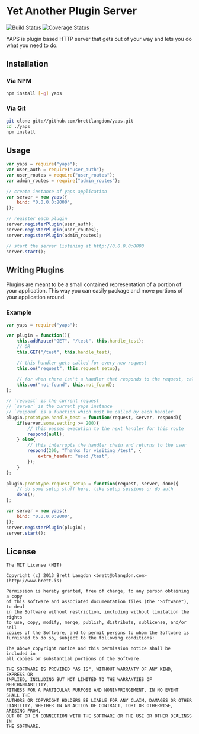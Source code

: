 Yet Another Plugin Server
=========================

[![Build Status](https://travis-ci.org/brettlangdon/yaps.png?branch=master)](https://travis-ci.org/brettlangdon/yaps)
[![Coverage Status](https://coveralls.io/repos/brettlangdon/yaps/badge.png?branch=master)](https://coveralls.io/r/brettlangdon/yaps?branch=master)

YAPS is plugin based HTTP server that gets out of your way and lets you do what you need to do.

## Installation
### Via NPM
```bash
npm install [-g] yaps
```

### Via Git
```bash
git clone git://github.com/brettlangdon/yaps.git
cd ./yaps
npm install
```

## Usage
```javascript
var yaps = require("yaps");
var user_auth = require("user_auth");
var user_routes = require("user_routes");
var admin_routes = require("admin_routes");

// create instance of yaps application
var server = new yaps({
    bind: "0.0.0.0:8000",
});

// register each plugin
server.registerPlugin(user_auth);
server.registerPlugin(user_routes);
server.registerPlugin(admin_routes);

// start the server listening at http://0.0.0.0:8000
server.start();
```

## Writing Plugins
Plugins are meant to be a small contained representation of a portion of your application.
This way you can easily package and move portions of your application around.

### Example
```javascript
var yaps = require("yaps");

var plugin = function(){
    this.addRoute("GET", "/test", this.handle_test);
    // OR
    this.GET("/test", this.handle_test);

    // this handler gets called for every new request
    this.on("request", this.request_setup);

    // for when there isn't a handler that responds to the request, call this
    this.on("not-found", this.not_found);
};

// `request` is the current request
// `server` is the current yaps instance
// `respond` is a function which must be called by each handler
plugin.prototype.handle_test = function(request, server, respond){
    if(server.some.setting >= 200){
	    // this passes execution to the next handler for this route
        respond(null);
    } else{
	    // this interrupts the handler chain and returns to the user
        respond(200, "Thanks for visiting /test", {
            extra_header: "used /test",
        });
    }
};

plugin.prototype.request_setup = function(request, server, done){
    // do some setup stuff here, like setup sessions or do auth
	done();
};

var server = new yaps({
    bind: "0.0.0.0:8000",
});
server.registerPlugin(plugin);
server.start();
```

## License
```
The MIT License (MIT)

Copyright (c) 2013 Brett Langdon <brett@blangdon.com> (http://www.brett.is)

Permission is hereby granted, free of charge, to any person obtaining a copy
of this software and associated documentation files (the "Software"), to deal
in the Software without restriction, including without limitation the rights
to use, copy, modify, merge, publish, distribute, sublicense, and/or sell
copies of the Software, and to permit persons to whom the Software is
furnished to do so, subject to the following conditions:

The above copyright notice and this permission notice shall be included in
all copies or substantial portions of the Software.

THE SOFTWARE IS PROVIDED "AS IS", WITHOUT WARRANTY OF ANY KIND, EXPRESS OR
IMPLIED, INCLUDING BUT NOT LIMITED TO THE WARRANTIES OF MERCHANTABILITY,
FITNESS FOR A PARTICULAR PURPOSE AND NONINFRINGEMENT. IN NO EVENT SHALL THE
AUTHORS OR COPYRIGHT HOLDERS BE LIABLE FOR ANY CLAIM, DAMAGES OR OTHER
LIABILITY, WHETHER IN AN ACTION OF CONTRACT, TORT OR OTHERWISE, ARISING FROM,
OUT OF OR IN CONNECTION WITH THE SOFTWARE OR THE USE OR OTHER DEALINGS IN
THE SOFTWARE.
```
